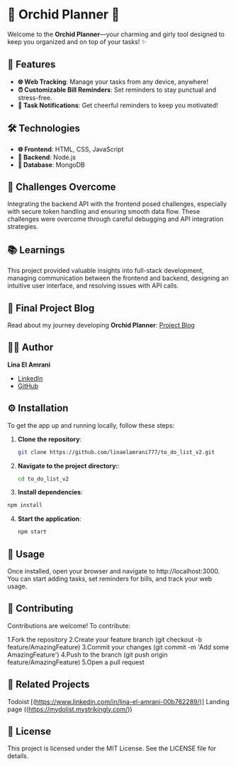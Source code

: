 # 🌸 Orchid Planner 🌸

Welcome to the **Orchid Planner**—your charming and girly tool designed to keep you organized and on top of your tasks! ✨

## 🌟 Features

- **🌐 Web Tracking**: Manage your tasks from any device, anywhere!
- **⏰ Customizable Bill Reminders**: Set reminders to stay punctual and stress-free.
- **🔔 Task Notifications**: Get cheerful reminders to keep you motivated!

## 🛠️ Technologies

- **🌐 Frontend**: HTML, CSS, JavaScript
- **🔧 Backend**: Node.js
- **💾 Database**: MongoDB

## 💪 Challenges Overcome

Integrating the backend API with the frontend posed challenges, especially with secure token handling and ensuring smooth data flow. These challenges were overcome through careful debugging and API integration strategies.

## 📚 Learnings

This project provided valuable insights into full-stack development, managing communication between the frontend and backend, designing an intuitive user interface, and resolving issues with API calls.

## 📄 Final Project Blog

Read about my journey developing **Orchid Planner**: [Project Blog]([link_to_blog_article](https://www.linkedin.com/posts/lina-el-amrani-00b762289_exciting-news-introducing-orchid-planner-activity-7239992519910989824-xTXd?utm_source=share&utm_medium=member_desktop))

## 👩‍💻 Author

**Lina El Amrani**  
- [LinkedIn]((https://www.linkedin.com/in/lina-el-amrani-00b762289/))  
- [GitHub](https://github.com/linaelamrani777)

## ⚙️ Installation

To get the app up and running locally, follow these steps:

1. **Clone the repository**:
   ```bash
   git clone https://github.com/linaelamrani777/to_do_list_v2.git
     ```
2. **Navigate to the project directory:**:
      ```bash
      cd to_do_list_v2
     ```
3. **Install dependencies**:
  ```bash
npm install
 ```
4. **Start the application**:
    ```bash
    npm start
    ```
## 📝 Usage
   Once installed, open your browser and navigate to http://localhost:3000. You can start adding tasks, set reminders for bills, and track your web usage.

## 🤝 Contributing
Contributions are welcome! To contribute:

1.Fork the repository
2.Create your feature branch (git checkout -b feature/AmazingFeature)
3.Commit your changes (git commit -m 'Add some AmazingFeature')
4.Push to the branch (git push origin feature/AmazingFeature)
5.Open a pull request

## 🔗 Related Projects
Todoist [(https://www.linkedin.com/in/lina-el-amrani-00b762289/)]
Landing page ((https://mydolist.mystrikingly.com/))

## 📜 License

This project is licensed under the MIT License. See the LICENSE file for details.


